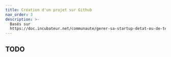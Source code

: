 ```yaml
---
title: Création d'un projet sur Github
nav_order: 3
description: >-
  Basés sur
  https://doc.incubateur.net/communaute/gerer-sa-startup-detat-ou-de-territoires-au-quotidien/je-fais-des-choix-technologique/standards-de-qualite-beta.gouv.fr
---
```


## TODO